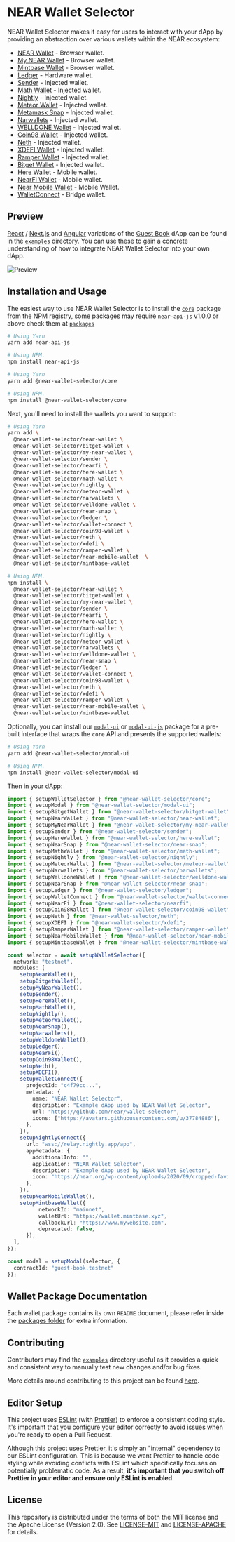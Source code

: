 # NEAR Wallet Selector

NEAR Wallet Selector makes it easy for users to interact with your dApp by providing an abstraction over various wallets within the NEAR ecosystem:

- [NEAR Wallet](https://www.npmjs.com/package/@near-wallet-selector/near-wallet) - Browser wallet.
- [My NEAR Wallet](https://www.npmjs.com/package/@near-wallet-selector/my-near-wallet) - Browser wallet.
- [Mintbase Wallet](https://www.npmjs.com/package/@near-wallet-selector/mintbase-wallet) - Browser wallet.
- [Ledger](https://www.npmjs.com/package/@near-wallet-selector/ledger) - Hardware wallet.
- [Sender](https://www.npmjs.com/package/@near-wallet-selector/sender) - Injected wallet.
- [Math Wallet](https://www.npmjs.com/package/@near-wallet-selector/math-wallet) - Injected wallet.
- [Nightly](https://www.npmjs.com/package/@near-wallet-selector/nightly) - Injected wallet.
- [Meteor Wallet](https://www.npmjs.com/package/@near-wallet-selector/meteor-wallet) - Injected wallet.
- [Metamask Snap](https://www.npmjs.com/package/@near-wallet-selector/near-snap) - Injected wallet.
- [Narwallets](https://www.npmjs.com/package/@near-wallet-selector/narwallets) - Injected wallet.
- [WELLDONE Wallet](https://www.npmjs.com/package/@near-wallet-selector/welldone-wallet) - Injected wallet.
- [Coin98 Wallet](https://www.npmjs.com/package/@near-wallet-selector/coin98-wallet) - Injected wallet.
- [Neth](https://www.npmjs.com/package/@near-wallet-selector/neth) - Injected wallet.
- [XDEFI Wallet](https://www.npmjs.com/package/@near-wallet-selector/xdefi) - Injected wallet.
- [Ramper Wallet](https://www.npmjs.com/package/@near-wallet-selector/ramper-wallet) - Injected wallet.
- [Bitget Wallet](https://www.npmjs.com/package/@near-wallet-selector/bitget-wallet) - Injected wallet.
- [Here Wallet](https://www.npmjs.com/package/@near-wallet-selector/here-wallet) - Mobile wallet.
- [NearFi Wallet](https://www.npmjs.com/package/@near-wallet-selector/nearfi) - Mobile wallet.
- [Near Mobile Wallet](https://www.npmjs.com/package/@near-wallet-selector/near-mobile-wallet) - Mobile Wallet.
- [WalletConnect](https://www.npmjs.com/package/@near-wallet-selector/wallet-connect) - Bridge wallet.

## Preview

[React](https://reactjs.org/) / [Next.js](https://nextjs.org/) and [Angular](https://angular.io/) variations of the [Guest Book](https://github.com/near-examples/guest-book/) dApp can be found in the [`examples`](/examples) directory. You can use these to gain a concrete understanding of how to integrate NEAR Wallet Selector into your own dApp.

![Preview](./images/preview.gif)

## Installation and Usage

The easiest way to use NEAR Wallet Selector is to install the [`core`](https://www.npmjs.com/package/@near-wallet-selector/core) package from the NPM registry, some packages may require `near-api-js` v1.0.0 or above check them at [`packages`](./packages)

```bash
# Using Yarn
yarn add near-api-js

# Using NPM.
npm install near-api-js
```

```bash
# Using Yarn
yarn add @near-wallet-selector/core

# Using NPM.
npm install @near-wallet-selector/core
```

Next, you'll need to install the wallets you want to support:

```bash
# Using Yarn
yarn add \
  @near-wallet-selector/near-wallet \
  @near-wallet-selector/bitget-wallet \
  @near-wallet-selector/my-near-wallet \
  @near-wallet-selector/sender \
  @near-wallet-selector/nearfi \
  @near-wallet-selector/here-wallet \
  @near-wallet-selector/math-wallet \
  @near-wallet-selector/nightly \
  @near-wallet-selector/meteor-wallet \
  @near-wallet-selector/narwallets \
  @near-wallet-selector/welldone-wallet \
  @near-wallet-selector/near-snap \
  @near-wallet-selector/ledger \
  @near-wallet-selector/wallet-connect \
  @near-wallet-selector/coin98-wallet \
  @near-wallet-selector/neth \
  @near-wallet-selector/xdefi \
  @near-wallet-selector/ramper-wallet \
  @near-wallet-selector/near-mobile-wallet  \
  @near-wallet-selector/mintbase-wallet

# Using NPM.
npm install \
  @near-wallet-selector/near-wallet \
  @near-wallet-selector/bitget-wallet \
  @near-wallet-selector/my-near-wallet \
  @near-wallet-selector/sender \
  @near-wallet-selector/nearfi \
  @near-wallet-selector/here-wallet \
  @near-wallet-selector/math-wallet \
  @near-wallet-selector/nightly \
  @near-wallet-selector/meteor-wallet \
  @near-wallet-selector/narwallets \
  @near-wallet-selector/welldone-wallet \
  @near-wallet-selector/near-snap \
  @near-wallet-selector/ledger \
  @near-wallet-selector/wallet-connect \
  @near-wallet-selector/coin98-wallet \
  @near-wallet-selector/neth \
  @near-wallet-selector/xdefi \
  @near-wallet-selector/ramper-wallet \
  @near-wallet-selector/near-mobile-wallet \
  @near-wallet-selector/mintbase-wallet
```

Optionally, you can install our [`modal-ui`](https://www.npmjs.com/package/@near-wallet-selector/modal-ui) or [`modal-ui-js`](https://www.npmjs.com/package/@near-wallet-selector/modal-ui-js) package for a pre-built interface that wraps the `core` API and presents the supported wallets:

```bash
# Using Yarn
yarn add @near-wallet-selector/modal-ui

# Using NPM.
npm install @near-wallet-selector/modal-ui
```

Then in your dApp:

```ts
import { setupWalletSelector } from "@near-wallet-selector/core";
import { setupModal } from "@near-wallet-selector/modal-ui";
import { setupBitgetWallet } from "@near-wallet-selector/bitget-wallet";
import { setupNearWallet } from "@near-wallet-selector/near-wallet";
import { setupMyNearWallet } from "@near-wallet-selector/my-near-wallet";
import { setupSender } from "@near-wallet-selector/sender";
import { setupHereWallet } from "@near-wallet-selector/here-wallet";
import { setupNearSnap } from "@near-wallet-selector/near-snap";
import { setupMathWallet } from "@near-wallet-selector/math-wallet";
import { setupNightly } from "@near-wallet-selector/nightly";
import { setupMeteorWallet } from "@near-wallet-selector/meteor-wallet";
import { setupNarwallets } from "@near-wallet-selector/narwallets";
import { setupWelldoneWallet } from "@near-wallet-selector/welldone-wallet";
import { setupNearSnap } from "@near-wallet-selector/near-snap";
import { setupLedger } from "@near-wallet-selector/ledger";
import { setupWalletConnect } from "@near-wallet-selector/wallet-connect";
import { setupNearFi } from "@near-wallet-selector/nearfi";
import { setupCoin98Wallet } from "@near-wallet-selector/coin98-wallet";
import { setupNeth } from "@near-wallet-selector/neth";
import { setupXDEFI } from "@near-wallet-selector/xdefi";
import { setupRamperWallet } from "@near-wallet-selector/ramper-wallet";
import { setupNearMobileWallet } from "@near-wallet-selector/near-mobile-wallet"; 
import { setupMintbaseWallet } from "@near-wallet-selector/mintbase-wallet"; 

const selector = await setupWalletSelector({
  network: "testnet",
  modules: [
    setupNearWallet(),
    setupBitgetWallet(),
    setupMyNearWallet(),
    setupSender(),
    setupHereWallet(),
    setupMathWallet(),
    setupNightly(),
    setupMeteorWallet(),
    setupNearSnap(),
    setupNarwallets(),
    setupWelldoneWallet(),
    setupLedger(),
    setupNearFi(),
    setupCoin98Wallet(),
    setupNeth(),
    setupXDEFI(),
    setupWalletConnect({
      projectId: "c4f79cc...",
      metadata: {
        name: "NEAR Wallet Selector",
        description: "Example dApp used by NEAR Wallet Selector",
        url: "https://github.com/near/wallet-selector",
        icons: ["https://avatars.githubusercontent.com/u/37784886"],
      },
    }),
    setupNightlyConnect({
      url: "wss://relay.nightly.app/app",
      appMetadata: {
        additionalInfo: "",
        application: "NEAR Wallet Selector",
        description: "Example dApp used by NEAR Wallet Selector",
        icon: "https://near.org/wp-content/uploads/2020/09/cropped-favicon-192x192.png",
      },
    }),
    setupNearMobileWallet(),
    setupMintbaseWallet({
          networkId: "mainnet",
          walletUrl: "https://wallet.mintbase.xyz",
          callbackUrl: "https://www.mywebsite.com",
          deprecated: false,
      }),
  ],
});

const modal = setupModal(selector, {
  contractId: "guest-book.testnet"
});
```

## Wallet Package Documentation

Each wallet package contains its own `README` document, please refer inside the [packages folder](https://github.com/near/wallet-selector/tree/main/packages) for extra information.

## Contributing

Contributors may find the [`examples`](./examples) directory useful as it provides a quick and consistent way to manually test new changes and/or bug fixes.

More details around contributing to this project can be found [here](./CONTRIBUTING.md).

## Editor Setup

This project uses [ESLint](https://eslint.org/) (with [Prettier](https://prettier.io/)) to enforce a consistent coding style. It's important that you configure your editor correctly to avoid issues when you're ready to open a Pull Request.

Although this project uses Prettier, it's simply an "internal" dependency to our ESLint configuration. This is because we want Prettier to handle code styling while avoiding conflicts with ESLint which specifically focuses on potentially problematic code. As a result, **it's important that you switch off Prettier in your editor and ensure only ESLint is enabled**.

## License

This repository is distributed under the terms of both the MIT license and the Apache License (Version 2.0). See [LICENSE-MIT](LICENSE-MIT) and [LICENSE-APACHE](LICENSE-APACHE) for details.
